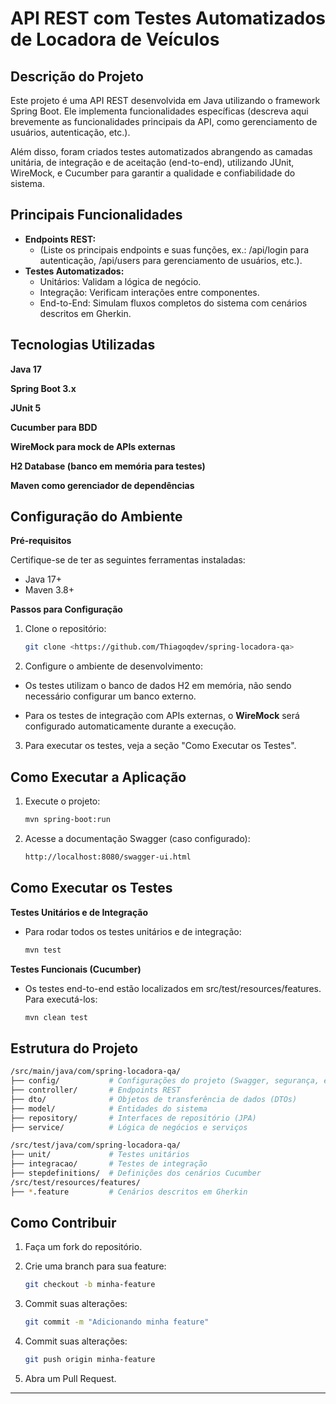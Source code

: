 # API REST com Testes Automatizados de Locadora de Veículos

## Descrição do Projeto
Este projeto é uma API REST desenvolvida em Java utilizando o framework Spring Boot. Ele implementa funcionalidades específicas (descreva aqui brevemente as funcionalidades principais da API, como gerenciamento de usuários, autenticação, etc.).

Além disso, foram criados testes automatizados abrangendo as camadas unitária, de integração e de aceitação (end-to-end), utilizando JUnit, WireMock, e Cucumber para garantir a qualidade e confiabilidade do sistema.

## Principais Funcionalidades

- **Endpoints REST:**
  - (Liste os principais endpoints e suas funções, ex.: /api/login para autenticação, /api/users para gerenciamento de usuários, etc.).
- **Testes Automatizados:**
  - Unitários: Validam a lógica de negócio.
  - Integração: Verificam interações entre componentes.
  - End-to-End: Simulam fluxos completos do sistema com cenários descritos em Gherkin.

## Tecnologias Utilizadas
**Java 17**

**Spring Boot 3.x**

**JUnit 5**

**Cucumber para BDD**

**WireMock para mock de APIs externas**

**H2 Database (banco em memória para testes)**

**Maven como gerenciador de dependências**

## Configuração do Ambiente
**Pré-requisitos**

Certifique-se de ter as seguintes ferramentas instaladas:

- Java 17+
- Maven 3.8+

**Passos para Configuração**

1. Clone o repositório:
   ```bash
   git clone <https://github.com/Thiagoqdev/spring-locadora-qa>
   ```
2. Configure o ambiente de desenvolvimento:

- Os testes utilizam o banco de dados H2 em memória, não sendo necessário configurar um banco externo.

- Para os testes de integração com APIs externas, o **WireMock** será configurado automaticamente durante a execução.

3. Para executar os testes, veja a seção "Como Executar os Testes".

## Como Executar a Aplicação
1. Execute o projeto:
   ```bash
   mvn spring-boot:run
   ```
2. Acesse a documentação Swagger (caso configurado):
   ```bash
   http://localhost:8080/swagger-ui.html
   ```

## Como Executar os Testes
**Testes Unitários e de Integração**

- Para rodar todos os testes unitários e de integração:
   ```bash
   mvn test
   ```
**Testes Funcionais (Cucumber)**
- Os testes end-to-end estão localizados em src/test/resources/features. Para executá-los:
   ```bash
   mvn clean test
   ```
##  Estrutura do Projeto
   ```bash
/src/main/java/com/spring-locadora-qa/
├── config/           # Configurações do projeto (Swagger, segurança, etc.)
├── controller/       # Endpoints REST
├── dto/              # Objetos de transferência de dados (DTOs)
├── model/            # Entidades do sistema
├── repository/       # Interfaces de repositório (JPA)
├── service/          # Lógica de negócios e serviços

/src/test/java/com/spring-locadora-qa/
├── unit/             # Testes unitários
├── integracao/       # Testes de integração
├── stepdefinitions/  # Definições dos cenários Cucumber
/src/test/resources/features/
├── *.feature         # Cenários descritos em Gherkin
   ```
## Como Contribuir
1. Faça um fork do repositório.


2. Crie uma branch para sua feature:
    ```bash
   git checkout -b minha-feature
   ```
3. Commit suas alterações:
    ```bash
   git commit -m "Adicionando minha feature"
   ```
4. Commit suas alterações:
    ```bash
   git push origin minha-feature
   ```
5. Abra um Pull Request.

---